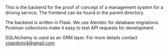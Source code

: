 This is the backend for the proof of concept of a management system for a driving service. The frontend can be found in the parent directory. 

The backend is written in Flask. We use Alembic for database migrations. Postman collections make it easy to test API requests for development.

SQLAlchemy is used as an ORM layer. For more details contact visardomi4@gmail.com